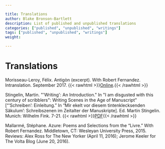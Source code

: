 ```yaml
---

title: Translations
author: Blake Bronson-Bartlett
description: List of published and unpublished translations
categories: ["published", "unpublished", "writings"]
tags: ["published", "unpublished", "writings"]
weight: 

---
```


# Translations

Morisseau-Leroy, Félix. Antigòn (excerpt). With Robert Fernandez. Intranslation. September 2017. {{< rawhtml >}}<a target="blank" href="http://intranslation.brooklynrail.org/haitian-creole/antigon">Online</a>.{{< /rawhtml >}}

Stingelin, Martin. "'Writing': An Introduction." In "I am disgusted with this century of scribblers": Writing Scenes in the Age of Manuscript" [“‘Schreiben’: Einleitung.” In “Mir ekelt vor diesem tintenklecksenden Säkulum’: Schreibszenen im Zeitalter der Manuskripte]. Ed. Martin Stingelin. Munich: Wilhelm Fink. 7-21. {{< rawhtml >}}<a target="blank" href="https://sceneswritingscenes.files.wordpress.com/2020/10/stingelin_writing_english_trans.pdf">PDF</a>{{< /rawhtml >}}

Mallarmé, Stéphane. Azure: Poems and Selections from the “Livre.” With Robert Fernandez. Middletown, CT: Wesleyan University Press, 2015. Reviews:  Alex Ross for The New Yorker (April 11, 2016); Jerome Keeler for The Volta Blog (June 20, 2016).
